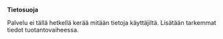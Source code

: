 **Tietosuoja**

Palvelu ei tällä hetkellä kerää mitään tietoja käyttäjiltä. Lisätään tarkemmat tiedot tuotantovaiheessa.
